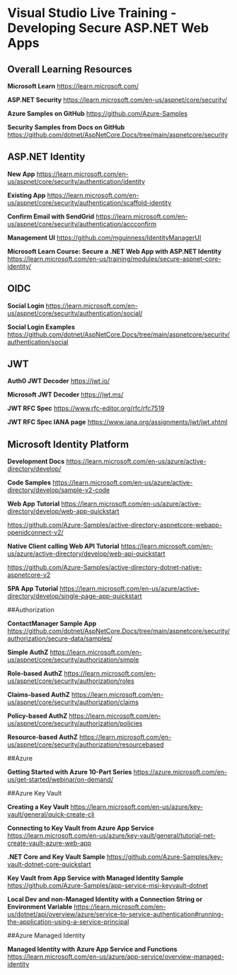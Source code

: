 # Visual Studio Live Training - Developing Secure ASP.NET Web Apps

## Overall Learning Resources

**Microsoft Learn**
https://learn.microsoft.com/

**ASP.NET Security**
https://learn.microsoft.com/en-us/aspnet/core/security/

**Azure Samples on GitHub**
https://github.com/Azure-Samples

**Security Samples from Docs on GitHub**
https://github.com/dotnet/AspNetCore.Docs/tree/main/aspnetcore/security


## ASP.NET Identity

**New App**
https://learn.microsoft.com/en-us/aspnet/core/security/authentication/identity

**Existing App**
https://learn.microsoft.com/en-us/aspnet/core/security/authentication/scaffold-identity

**Confirm Email with SendGrid**
https://learn.microsoft.com/en-us/aspnet/core/security/authentication/accconfirm

**Management UI**
https://github.com/mguinness/IdentityManagerUI

**Microsoft Learn Course: Secure a .NET Web App with ASP.NET Identity**
https://learn.microsoft.com/en-us/training/modules/secure-aspnet-core-identity/

## OIDC

**Social Login**
https://learn.microsoft.com/en-us/aspnet/core/security/authentication/social/

**Social Login Examples**
https://github.com/dotnet/AspNetCore.Docs/tree/main/aspnetcore/security/authentication/social

## JWT 

**Auth0 JWT Decoder**
https://jwt.io/

**Microsoft JWT Decoder**
https://jwt.ms/

**JWT RFC Spec**
https://www.rfc-editor.org/rfc/rfc7519

**JWT RFC Spec IANA page**
https://www.iana.org/assignments/jwt/jwt.xhtml

## Microsoft Identity Platform ##
**Development Docs**
https://learn.microsoft.com/en-us/azure/active-directory/develop/

**Code Samples**
https://learn.microsoft.com/en-us/azure/active-directory/develop/sample-v2-code

**Web App Tutorial**
https://learn.microsoft.com/en-us/azure/active-directory/develop/web-app-quickstart

https://github.com/Azure-Samples/active-directory-aspnetcore-webapp-openidconnect-v2/

**Native Client calling Web API Tutorial**
https://learn.microsoft.com/en-us/azure/active-directory/develop/web-api-quickstart

https://github.com/Azure-Samples/active-directory-dotnet-native-aspnetcore-v2

**SPA App Tutorial**
https://learn.microsoft.com/en-us/azure/active-directory/develop/single-page-app-quickstart

##Authorization

**ContactManager Sample App**
https://github.com/dotnet/AspNetCore.Docs/tree/main/aspnetcore/security/authorization/secure-data/samples/

**Simple AuthZ**
https://learn.microsoft.com/en-us/aspnet/core/security/authorization/simple

**Role-based AuthZ**
https://learn.microsoft.com/en-us/aspnet/core/security/authorization/roles

**Claims-based AuthZ**
https://learn.microsoft.com/en-us/aspnet/core/security/authorization/claims

**Policy-based AuthZ**
https://learn.microsoft.com/en-us/aspnet/core/security/authorization/policies

**Resource-based AuthZ**
https://learn.microsoft.com/en-us/aspnet/core/security/authorization/resourcebased

##Azure

**Getting Started with Azure 10-Part Series**
https://azure.microsoft.com/en-us/get-started/webinar/on-demand/

##Azure Key Vault

**Creating a Key Vault**
https://learn.microsoft.com/en-us/azure/key-vault/general/quick-create-cli

**Connecting to Key Vault from Azure App Service**
https://learn.microsoft.com/en-us/azure/key-vault/general/tutorial-net-create-vault-azure-web-app

**.NET Core and Key Vault Sample**
https://github.com/Azure-Samples/key-vault-dotnet-core-quickstart

**Key Vault from App Service with Managed Identity Sample**
https://github.com/Azure-Samples/app-service-msi-keyvault-dotnet

**Local Dev and non-Managed Identity with a Connection String or Environment Variable**
https://learn.microsoft.com/en-us/dotnet/api/overview/azure/service-to-service-authentication#running-the-application-using-a-service-principal

##Azure Managed Identity

**Managed Identity with Azure App Service and Functions**
https://learn.microsoft.com/en-us/azure/app-service/overview-managed-identity
